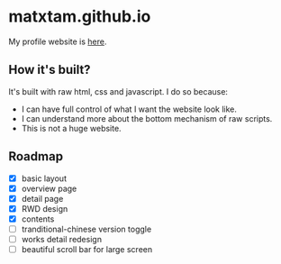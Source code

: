 # matxtam.github.io
My profile website is [here](https://matxtam.github.io).

## How it's built?
It's built with raw html, css and javascript. I do so because:
- I can have full control of what I want the website look like.
- I can understand more about the bottom mechanism of raw scripts.
- This is not a huge website.

## Roadmap
- [x] basic layout
- [x] overview page
- [x] detail page
- [x] RWD design
- [x] contents
- [ ] tranditional-chinese version toggle
- [ ] works detail redesign 
- [ ] beautiful scroll bar for large screen
